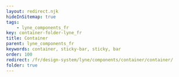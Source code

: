 ```yaml
---
layout: redirect.njk
hideInSitemap: true
tags: 
    - lyne_components_fr
key: container-folder-lyne_fr
title: Container
parent: lyne_components_fr
keywords: container, sticky-bar, sticky, bar
order: 100
redirect: /fr/design-system/lyne/components/container/container/
folder: true
---
```

